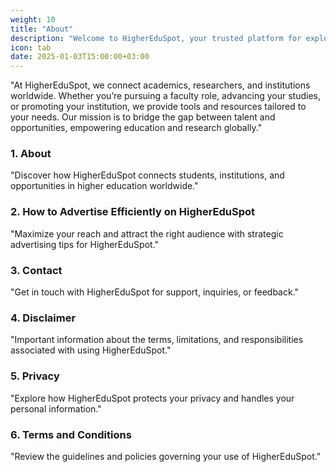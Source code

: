 ```yaml
---
weight: 10
title: "About"
description: "Welcome to HigherEduSpot, your trusted platform for exploring higher education and academic career opportunities"
icon: tab
date: 2025-01-03T15:00:00+03:00
---
```


"At HigherEduSpot, we connect academics, researchers, and institutions worldwide. Whether you’re pursuing a faculty role, advancing your studies, or promoting your institution, we provide tools and resources tailored to your needs. Our mission is to bridge the gap between talent and opportunities, empowering education and research globally."

### 1. **About**
"Discover how HigherEduSpot connects students, institutions, and opportunities in higher education worldwide."

### 2. **How to Advertise Efficiently on HigherEduSpot**
"Maximize your reach and attract the right audience with strategic advertising tips for HigherEduSpot."

### 3. **Contact**
"Get in touch with HigherEduSpot for support, inquiries, or feedback."

### 4. **Disclaimer**
"Important information about the terms, limitations, and responsibilities associated with using HigherEduSpot."

### 5. **Privacy**
"Explore how HigherEduSpot protects your privacy and handles your personal information."

### 6. **Terms and Conditions**
"Review the guidelines and policies governing your use of HigherEduSpot."